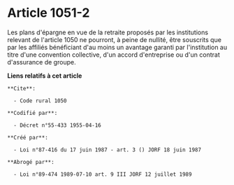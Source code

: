# Article 1051-2

Les plans d'épargne en vue de la retraite proposés par les institutions relevant de l'article 1050 ne pourront, à peine de
nullité, être souscrits que par les affiliés bénéficiant d'au moins un avantage garanti par l'institution au titre d'une
convention collective, d'un accord d'entreprise ou d'un contrat d'assurance de groupe.

**Liens relatifs à cet article**

	**Cite**:

	  - Code rural 1050

	**Codifié par**:

	  - Décret n°55-433 1955-04-16

	**Créé par**:

	  - Loi n°87-416 du 17 juin 1987 - art. 3 () JORF 18 juin 1987

	**Abrogé par**:

	  - Loi n°89-474 1989-07-10 art. 9 III JORF 12 juillet 1989
